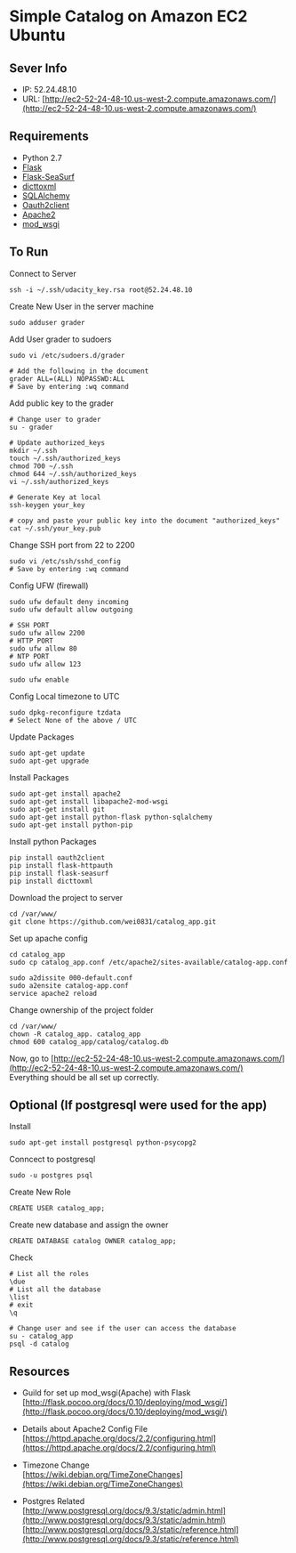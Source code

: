 # Simple Catalog on Amazon EC2 Ubuntu

## Sever Info
- IP: 52.24.48.10
- URL: [http://ec2-52-24-48-10.us-west-2.compute.amazonaws.com/](http://ec2-52-24-48-10.us-west-2.compute.amazonaws.com/)

## Requirements
- Python 2.7
- [Flask](http://flask.pocoo.org/)
- [Flask-SeaSurf](https://flask-seasurf.readthedocs.org/en/latest/)
- [dicttoxml](https://github.com/quandyfactory/dicttoxml)
- [SQLAlchemy](http://www.sqlalchemy.org/)
- [Oauth2client](https://github.com/google/oauth2client)
- [Apache2](https://httpd.apache.org/)
- [mod_wsgi](https://code.google.com/p/modwsgi/)

## To Run
Connect to Server
```
ssh -i ~/.ssh/udacity_key.rsa root@52.24.48.10
```

Create New User in the server machine
```
sudo adduser grader
```

Add User grader to sudoers
```
sudo vi /etc/sudoers.d/grader

# Add the following in the document
grader ALL=(ALL) NOPASSWD:ALL
# Save by entering :wq command
```

Add public key to the grader
```
# Change user to grader
su - grader

# Update authorized_keys
mkdir ~/.ssh
touch ~/.ssh/authorized_keys
chmod 700 ~/.ssh
chmod 644 ~/.ssh/authorized_keys
vi ~/.ssh/authorized_keys

# Generate Key at local
ssh-keygen your_key

# copy and paste your public key into the document "authorized_keys"
cat ~/.ssh/your_key.pub
```

Change SSH port from 22 to 2200
```
sudo vi /etc/ssh/sshd_config
# Save by entering :wq command
```

Config UFW (firewall)
```
sudo ufw default deny incoming
sudo ufw default allow outgoing

# SSH PORT
sudo ufw allow 2200
# HTTP PORT
sudo ufw allow 80
# NTP PORT
sudo ufw allow 123

sudo ufw enable
```

Config Local timezone to UTC
```
sudo dpkg-reconfigure tzdata
# Select None of the above / UTC
```

Update Packages
```
sudo apt-get update
sudo apt-get upgrade
```

Install Packages
```
sudo apt-get install apache2
sudo apt-get install libapache2-mod-wsgi
sudo apt-get install git
sudo apt-get install python-flask python-sqlalchemy
sudo apt-get install python-pip
```

Install python Packages
```
pip install oauth2client
pip install flask-httpauth
pip install flask-seasurf
pip install dicttoxml
```

Download the project to server
```
cd /var/www/
git clone https://github.com/wei0831/catalog_app.git
```

Set up apache config
```
cd catalog_app
sudo cp catalog_app.conf /etc/apache2/sites-available/catalog-app.conf

sudo a2dissite 000-default.conf
sudo a2ensite catalog-app.conf
service apache2 reload
```

Change ownership of the project folder
```
cd /var/www/
chown -R catalog_app. catalog_app
chmod 600 catalog_app/catalog/catalog.db
```

Now, go to [http://ec2-52-24-48-10.us-west-2.compute.amazonaws.com/](http://ec2-52-24-48-10.us-west-2.compute.amazonaws.com/)  
Everything should be all set up correctly.


## Optional (If postgresql were used for the app)

Install
```
sudo apt-get install postgresql python-psycopg2
```

Conncect to postgresql
```
sudo -u postgres psql
```

Create New Role
```
CREATE USER catalog_app;
```

Create new database and assign the owner
```
CREATE DATABASE catalog OWNER catalog_app;
```

Check
```
# List all the roles
\due
# List all the database
\list
# exit
\q

# Change user and see if the user can access the database
su - catalog_app
psql -d catalog
```

## Resources
- Guild for set up mod_wsgi(Apache) with Flask  
[http://flask.pocoo.org/docs/0.10/deploying/mod_wsgi/](http://flask.pocoo.org/docs/0.10/deploying/mod_wsgi/)

- Details about Apache2 Config File  
[https://httpd.apache.org/docs/2.2/configuring.html](https://httpd.apache.org/docs/2.2/configuring.html)

- Timezone Change  
[https://wiki.debian.org/TimeZoneChanges](https://wiki.debian.org/TimeZoneChanges)

- Postgres Related  
[http://www.postgresql.org/docs/9.3/static/admin.html](http://www.postgresql.org/docs/9.3/static/admin.html)  [http://www.postgresql.org/docs/9.3/static/reference.html](http://www.postgresql.org/docs/9.3/static/reference.html)
